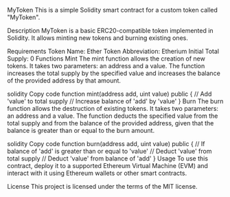 MyToken
This is a simple Solidity smart contract for a custom token called "MyToken".

Description
MyToken is a basic ERC20-compatible token implemented in Solidity. It allows minting new tokens and burning existing ones.

Requirements
Token Name: Ether
Token Abbreviation: Etherium
Initial Total Supply: 0
Functions
Mint
The mint function allows the creation of new tokens. It takes two parameters: an address and a value. The function increases the total supply by the specified value and increases the balance of the provided address by that amount.

solidity
Copy code
function mint(address add, uint value) public {
    // Add 'value' to total supply
    // Increase balance of 'add' by 'value'
}
Burn
The burn function allows the destruction of existing tokens. It takes two parameters: an address and a value. The function deducts the specified value from the total supply and from the balance of the provided address, given that the balance is greater than or equal to the burn amount.

solidity
Copy code
function burn(address add, uint value) public {
    // If balance of 'add' is greater than or equal to 'value'
    // Deduct 'value' from total supply
    // Deduct 'value' from balance of 'add'
}
Usage
To use this contract, deploy it to a supported Ethereum Virtual Machine (EVM) and interact with it using Ethereum wallets or other smart contracts.

License
This project is licensed under the terms of the MIT license.
